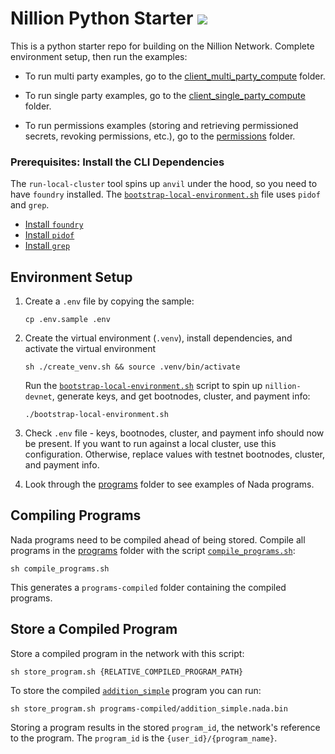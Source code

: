 # Nillion Python Starter <a href="https://github.com/NillionNetwork/nillion-python-starter/blob/main/LICENSE"><img src="https://img.shields.io/badge/license-MIT-blue.svg"></a>

This is a python starter repo for building on the Nillion Network. Complete environment setup, then run the examples:

- To run multi party examples, go to the [client_multi_party_compute](./client_multi_party_compute) folder.

- To run single party examples, go to the [client_single_party_compute](./client_single_party_compute) folder.

- To run permissions examples (storing and retrieving permissioned secrets, revoking permissions, etc.), go to the [permissions](./permissions) folder.

### Prerequisites: Install the CLI Dependencies

The `run-local-cluster` tool spins up `anvil` under the hood, so you need to have `foundry` installed. The [`bootstrap-local-environment.sh`](./bootstrap-local-environment.sh) file uses `pidof` and `grep`.

- [Install `foundry`](https://book.getfoundry.sh/getting-started/installation)
- [Install `pidof`](https://command-not-found.com/pidof)
- [Install `grep`](https://command-not-found.com/grep)

## Environment Setup

1. Create a `.env` file by copying the sample:

   ```shell
   cp .env.sample .env
   ```

2. Create the virtual environment (`.venv`), install dependencies, and activate the virtual environment

   ```shell
   sh ./create_venv.sh && source .venv/bin/activate
   ```

   Run the [`bootstrap-local-environment.sh`](./bootstrap-local-environment.sh) script to spin up `nillion-devnet`, generate keys, and get bootnodes, cluster, and payment info:

   ```shell
   ./bootstrap-local-environment.sh
   ```

3. Check `.env` file - keys, bootnodes, cluster, and payment info should now be present. If you want to run against a local cluster, use this configuration. Otherwise, replace values with testnet bootnodes, cluster, and payment info.

4. Look through the [programs](./programs/) folder to see examples of Nada programs.

## Compiling Programs

Nada programs need to be compiled ahead of being stored. Compile all programs in the [programs](./programs/) folder with the script [`compile_programs.sh`](./compile_programs.sh):

```shell
sh compile_programs.sh
```

This generates a `programs-compiled` folder containing the compiled programs.

## Store a Compiled Program

Store a compiled program in the network with this script:

```shell
sh store_program.sh {RELATIVE_COMPILED_PROGRAM_PATH}
```

To store the compiled [`addition_simple`](./programs/addition_simple.py) program you can run:

```shell
sh store_program.sh programs-compiled/addition_simple.nada.bin
```

Storing a program results in the stored `program_id`, the network's reference to the program. The `program_id` is the `{user_id}/{program_name}`.
